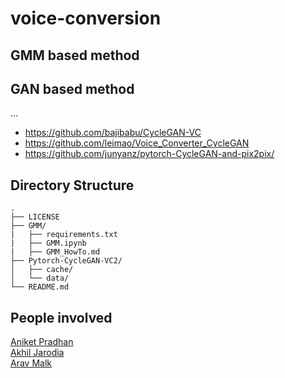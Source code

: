 # voice-conversion

## GMM based method

<insert paper links>

## GAN based method

...

- https://github.com/bajibabu/CycleGAN-VC
- https://github.com/leimao/Voice_Converter_CycleGAN
- https://github.com/junyanz/pytorch-CycleGAN-and-pix2pix/

## Directory Structure
```
.
├── LICENSE
├── GMM/
|   ├── requirements.txt
|   ├── GMM.ipynb
|   ├── GMM_HowTo.md
├── Pytorch-CycleGAN-VC2/
│   ├── cache/
│   └── data/
└── README.md
```

## People involved
[Aniket Pradhan](https://github.com/Aniket-Pradhan)\
[Akhil Jarodia](https://github.com/akj127)\
[Arav Malk](https://github.com/Arav-malik)
